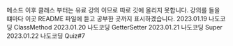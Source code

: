 메소드 이후 클래스 부터는 유료 강의 이므로 따로 깃에 올리지 못합니다.
강의를 들을 떄마다 이곳 README 파일에 듣고 공부한 곳까지 표시하겠습니다.
2023.01.19 나도코딩 ClassMethod
2023.01.20 나도코딩 GetterSetter
2023.01.21 나도코딩 Super
2023.01.22 나도코딩 Quiz#7
